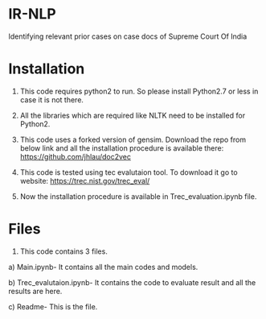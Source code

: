 # IR-NLP
Identifying relevant prior cases on case docs of Supreme Court Of India

# Installation

1. This code requires python2 to run. So please install Python2.7 or less in case it is not there.
2. All the libraries which are required like NLTK need to be installed for Python2.

3. This code uses a forked version of gensim. Download the repo from below link and all the installation procedure is available there: https://github.com/jhlau/doc2vec

4. This code is tested using tec evalutaion tool. To download it go to website:  https://trec.nist.gov/trec_eval/

5. Now the installation procedure is available in Trec_evaluation.ipynb file.

# Files

1. This code contains 3 files.

a) Main.ipynb- It contains all the main codes and models.

b) Trec_evalutaion.ipynb- It contains the code to evaluate result and all the results are here.

c) Readme- This is the file.
